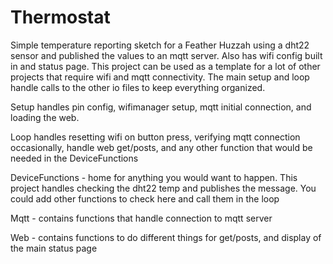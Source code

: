 # Thermostat
Simple temperature reporting sketch for a Feather Huzzah using a dht22 sensor and published the values to an mqtt server. Also has wifi config built in and status page. 
This project can be used as a template for a lot of other projects that require wifi and mqtt connectivity. The main setup and loop handle calls to the other io files to keep everything organized.

Setup handles pin config, wifimanager setup, mqtt initial connection, and loading the web.

Loop handles resetting wifi on button press, verifying mqtt connection occasionally, handle web get/posts, and any other function that would be needed in the DeviceFunctions

DeviceFunctions - home for anything you would want to happen. This project handles checking the dht22 temp and publishes the message. You could add other functions to check here and call them in the loop

Mqtt - contains functions that handle connection to mqtt server

Web - contains functions to do different things for get/posts, and display of the main status page
